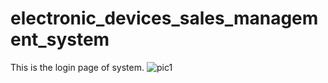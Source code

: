 # electronic_devices_sales_management_system
This is the login page of system.
![pic1](https://user-images.githubusercontent.com/62686803/100535563-bd923d80-3237-11eb-9a8e-8d178d6eeb34.PNG)
